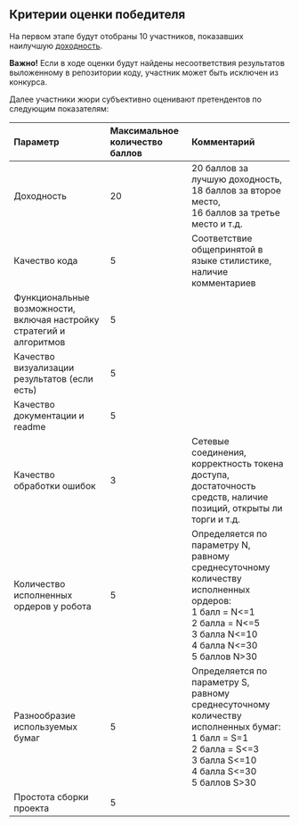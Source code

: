 ## Критерии оценки победителя

На первом этапе будут отобраны 10 участников, показавших наилучшую [доходность](/2024/leaderboard).

**Важно!** Если в ходе оценки будут найдены несоответствия результатов выложенному в репозитории коду, 
участник может быть исключен из конкурса.

Далее участники жюри субъективно оценивают претендентов по следующим показателям:

| Параметр | Максимальное количество баллов | Комментарий |
|:------------|:-----------------------------|:---------------------------|
| Доходность                                                           | 20 | 20 баллов за лучшую доходность, </br>18 баллов за второе место, </br>16 баллов за третье место и т.д. |
| Качество кода                                                        | 5  | Соответствие общепринятой в языке стилистике, наличие комментариев |
| Функциональные возможности, включая настройку стратегий и алгоритмов | 5  |  |
| Качество визуализации результатов (если есть)                        | 5  |  |
| Качество документации и readme                                       | 5  |  |
| Качество обработки ошибок                                            | 3  | Сетевые соединения, корректность токена доступа,</br> достаточность средств, наличие позиций, открыты ли торги и т.д.  |
| Количество исполненных ордеров у робота                              | 5  | Определяется по параметру N, равному среднесуточному количеству исполненных ордеров:</br>1 балл = N<=1</br>2 балла = N<=5</br>3 балла N<=10</br>4 балла N<=30</br>5 баллов N>30 |
| Разнообразие используемых бумаг                                      | 5  | Определяется по параметру S, равному среднесуточному количеству исполненных бумаг:</br>1 балл = S=1</br>2 балла = S<=3</br>3 балла S<=10</br>4 балла S<=30</br>5 баллов S>30 |
| Простота сборки проекта                                              | 5  |  |